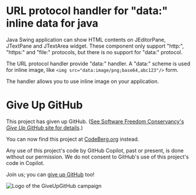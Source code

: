 # URL protocol handler for "data:" inline data for java

Java Swing application can show HTML contents on JEditorPane, JTextPane and JTextArea widget.
These component only support "http:", "https:" and "file:" protocols, but there is no support for
"data:" protocol.

The URL protocol handler provide "data:" handler.
A "data:" scheme is used for inline image, like `<img src="data:image/png;base64,abc123"/>` form.

The handler allows you to use inline image on your application.

# Give Up GitHub

This project has given up GitHub.  ([See Software Freedom Conservancy's *Give Up  GitHub* site for details](https://GiveUpGitHub.org).)

You can now find this project at [CodeBerg.org](https://codeberg.org/miurahr/url-protocol-handler) instead.

Any use of this project's code by GitHub Copilot, past or present, is done without our permission.  We do not consent to GitHub's use of this project's code in Copilot.

Join us; you can [give up GitHub](https://GiveUpGitHub.org) too!

![Logo of the GiveUpGitHub campaign](https://sfconservancy.org/img/GiveUpGitHub.png)
